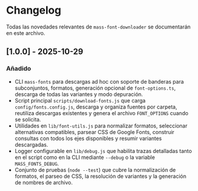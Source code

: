 # Changelog

Todas las novedades relevantes de `mass-font-downloader` se documentarán en este archivo.

## [1.0.0] - 2025-10-29
### Añadido
- CLI `mass-fonts` para descargas ad hoc con soporte de banderas para subconjuntos, formatos, generación opcional de `font-options.ts`, descarga de todas las variantes y modo depuración. 
- Script principal `scripts/download-fonts.js` que carga `config/fonts.config.js`, descarga y organiza fuentes por carpeta, reutiliza descargas existentes y genera el archivo `FONT_OPTIONS` cuando se solicita.
- Utilidades en `lib/font-utils.js` para normalizar formatos, seleccionar alternativas compatibles, parsear CSS de Google Fonts, construir consultas con todos los ejes disponibles y resumir variantes descargadas.
- Logger configurable en `lib/debug.js` que habilita trazas detalladas tanto en el script como en la CLI mediante `--debug` o la variable `MASS_FONTS_DEBUG`.
- Conjunto de pruebas (`node --test`) que cubre la normalización de formatos, el parseo de CSS, la resolución de variantes y la generación de nombres de archivo.
